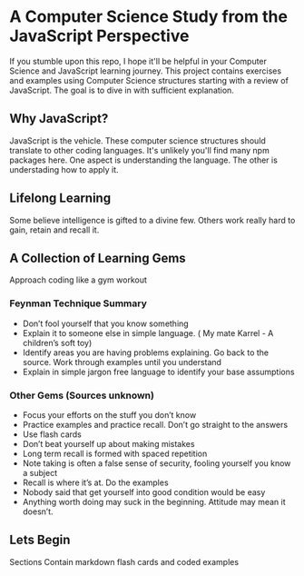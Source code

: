 # A Computer Science Study from the JavaScript Perspective
If you stumble upon this repo, I hope it'll be helpful in your Computer Science and JavaScript learning journey. This project contains exercises and examples using Computer Science structures starting with a review of JavaScript. The goal is to dive in with sufficient explanation.

## Why JavaScript?
JavaScript is the vehicle. These computer science structures should translate to other coding languages. It's unlikely you'll find many npm packages here.
One aspect is understanding the language. The other is understading how to apply it.

## Lifelong Learning
Some believe intelligence is gifted to a divine few. Others work really hard to gain, retain and recall it. 

## A Collection of Learning Gems 
Approach coding like a gym workout

### Feynman Technique Summary
* Don’t fool yourself that you know something
* Explain it to someone else in simple language. ( My mate Karrel - A children’s soft toy)
* Identify areas you are having problems explaining. Go back to the source. Work through examples until you understand
* Explain in simple jargon free language to identify your base assumptions

### Other Gems (Sources unknown)
* Focus your efforts on the stuff you don’t know
* Practice examples and practice recall. Don’t go straight to the answers
* Use flash cards
* Don’t beat yourself up about making mistakes
* Long term recall is formed with spaced repetition
* Note taking is often a false sense of security, fooling yourself you know a subject
* Recall is where it’s at. Do the examples
* Nobody said that get yourself into good condition would be easy
* Anything worth doing may suck in the beginning. Attitude may mean it doesn’t.

## Lets Begin
Sections Contain markdown flash cards and coded examples

